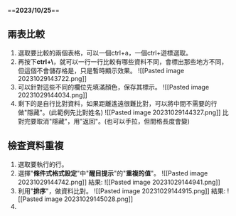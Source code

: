 ==**2023/10/25**==

## 兩表比較
1. 選取要比較的兩個表格，可以一個ctrl+a，一個ctrl+遊標選取。
2. 再按下**ctrl+\\**，就可以一行一行比較有哪些資料不同，會標出那些地方不同，但這個不會儲存格是，只是暫時顯示效果。
	![[Pasted image 20231029143722.png]]
3. 可以針對這些不同的欄位先填滿顏色，保存其標示。
	![[Pasted image 20231029144034.png]]
4. 剩下的是自行比對資料，如果距離遙遠很難比對，可以將中間不需要的行做"隱藏"。(此範例先比對姓名)
	![[Pasted image 20231029144327.png]]
	比對完要取消"隱藏"，用"返回"。(也可以手拉，但間格長度會變)


## 檢查資料重複
1. 選取要執行的行。
2. 選擇"**條件式格式設定**"中"**醒目提示**"的"**重複的值**"。
	![[Pasted image 20231029144742.png]]
	結果:
	![[Pasted image 20231029144941.png]]
3. 利用"**排序**"，做資料比對。
	![[Pasted image 20231029144915.png]]
	結果:
	![[Pasted image 20231029145028.png]]
4. 